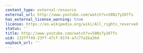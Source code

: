 ```yaml
---
content_type: external-resource
external_url: http://www.youtube.com/watch?v=58Nz7y26Tfs
has_external_license_warning: true
license: https://en.wikipedia.org/wiki/All_rights_reserved
status: ''
title: http://www.youtube.com/watch?v=58Nz7y26Tfs
uid: 132fff49-23ff-47cf-91f4-a7c7fa2ba26d
wayback_url: ''
---
```

